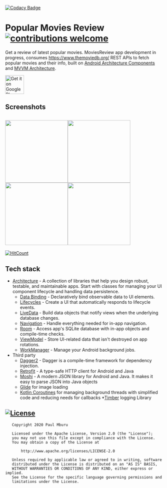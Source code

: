 [![Codacy Badge](https://api.codacy.com/project/badge/Grade/1c47631fac534bd896a11f3af378d78f)](https://app.codacy.com/manual/Paulmburu/MoviesReview?utm_source=github.com&utm_medium=referral&utm_content=Paulmburu/MoviesReview&utm_campaign=Badge_Grade_Dashboard)
# Popular Movies Review [![contributions welcome](https://img.shields.io/badge/contributions-welcome-brightgreen.svg?style=flat)](https://github.com/dwyl/esta/issues)
Get a review of latest popular movies.
MoviesReview app development in progress, consumes https://www.themoviedb.org/ REST APIs to fetch popular movies and their info, built on [Android Architecture Components](https://developer.android.com/topic/libraries/architecture) and [MVVM Architecture](https://developer.android.com/jetpack/docs/guide).

<a href="https://play.google.com/store/apps/details?id=tk.paulmburu.moviesreview"><img alt="Get it on Google Play" src="https://play.google.com/intl/en_us/badges/images/generic/en-play-badge.png" height=60px /></a>

## Screenshots
<image src="screenshots/3.png" width="200"><image src="screenshots/2.png" width="200"><image src="screenshots/4.png" width="200"><image src="screenshots/5.png" width="200">
--------------
  [![HitCount](http://hits.dwyl.com/Paulmburu/MoviesReview.svg)](http://hits.dwyl.com/Paulmburu/MoviesReview)
  
  ## Tech stack
  
* [Architecture][1] - A collection of libraries that help you design robust, testable, and
  maintainable apps. Start with classes for managing your UI component lifecycle and handling data
  persistence.
  * [Data Binding][2] - Declaratively bind observable data to UI elements.
  * [Lifecycles][3] - Create a UI that automatically responds to lifecycle events.
  * [LiveData][4] - Build data objects that notify views when the underlying database changes.
  * [Navigation][5] - Handle everything needed for in-app navigation.
  * [Room][6] - Access app's SQLite database with in-app objects and compile-time checks.
  * [ViewModel][7] - Store UI-related data that isn't destroyed on app rotations.
  * [WorkManager][8] - Manage your Android background jobs.
* Third party
  * [Dagger2][14] - Dagger is a compile-time framework for dependency injection.
  * [Retrofit][9] - A type-safe HTTP client for Android and Java
  * [Moshi][10] - A modern JSON library for Android and Java. It makes it easy to parse JSON into Java objects
  * [Glide][11] for image loading
  * [Kotlin Coroutines][12] for managing background threads with simplified code and reducing needs for callbacks
  *[Timber][13] logging Library

[1]: https://developer.android.com/jetpack/arch/
[2]: https://developer.android.com/topic/libraries/data-binding/
[3]: https://developer.android.com/topic/libraries/architecture/lifecycle
[4]: https://developer.android.com/topic/libraries/architecture/livedata
[5]: https://developer.android.com/topic/libraries/architecture/navigation/
[6]: https://developer.android.com/topic/libraries/architecture/room
[7]: https://developer.android.com/topic/libraries/architecture/viewmodel
[8]: https://developer.android.com/topic/libraries/architecture/workmanager
[9]: https://square.github.io/retrofit/
[10]: https://github.com/square/moshi
[11]: https://bumptech.github.io/glide/
[12]: https://kotlinlang.org/docs/reference/coroutines-overview.html
[13]: https://github.com/JakeWharton/timber
[14]: https://github.com/google/dagger

## [![License](https://img.shields.io/badge/License-Apache%202.0-blue.svg)](https://opensource.org/licenses/Apache-2.0)
```
   Copyright 2020 Paul Mburu

   Licensed under the Apache License, Version 2.0 (the "License");
   you may not use this file except in compliance with the License.
   You may obtain a copy of the License at

       http://www.apache.org/licenses/LICENSE-2.0

   Unless required by applicable law or agreed to in writing, software
   distributed under the License is distributed on an "AS IS" BASIS,
   WITHOUT WARRANTIES OR CONDITIONS OF ANY KIND, either express or implied.
   See the License for the specific language governing permissions and
   limitations under the License.
   ```
